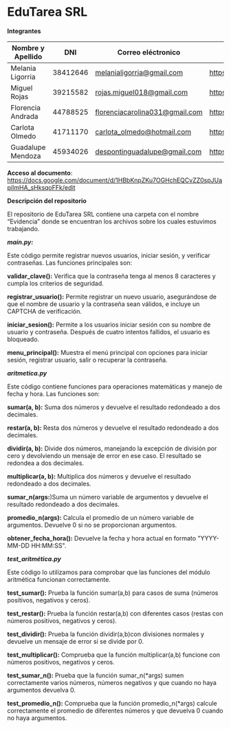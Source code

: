 # EduTarea SRL

**Integrantes**

| Nombre y  Apellido  |    DNI    | Correo eléctronico        | Link Git Hub |
|---------------------|-----------|---------------------------|--------------
| Melania Ligorria    | 38412646  | melanialigorria@gmail.com | https://github.com/mel-ligorria
| Miguel Rojas        | 39215582  | rojas.miguel018@gmail.com | https://github.com/Migueerm/ejercitacion-ispc
| Florencia Andrada   | 44788525  | florenciacarolina031@gmail.com | https://github.com/Flor3ncia-Andr4d4
| Carlota Olmedo      | 41711170  | carlota_olmedo@hotmail.com| https://github.com/caolmedo
| Guadalupe Mendoza   | 45934026  | despontinguadalupe@gmail.com |https://github.com/Guadamendoza/SolucionesPracticas 

**Acceso al documento**: https://docs.google.com/document/d/1HBbKnpZKu7OGHchEQCvZZ0spJUapiImHA_sHksqoFFk/edit

**Descripción del repositorio**

El repositorio de EduTarea SRL contiene una carpeta con el nombre “Evidencia” donde se encuentran los archivos sobre los cuales estuvimos trabajando.

***main.py:***
 
Este código permite registrar nuevos usuarios, iniciar sesión, y verificar contraseñas. Las funciones principales son:

**validar_clave():**  Verifica que la contraseña tenga al menos 8 caracteres y cumpla los criterios de seguridad.

**registrar_usuario():** Permite registrar un nuevo usuario, asegurándose de que el nombre de usuario y la contraseña sean válidos, e incluye un CAPTCHA de verificación.

**iniciar_sesion():** Permite a los usuarios iniciar sesión con su nombre de usuario y contraseña. Después de cuatro intentos fallidos, el usuario es bloqueado.

**menu_principal():** Muestra el menú principal con opciones para iniciar sesión, registrar usuario, salir o recuperar la contraseña.

***aritmetica.py***

Este código contiene funciones  para operaciones matemáticas y manejo de fecha y hora. Las funciones son:

**sumar(a, b):** Suma dos números y devuelve el resultado redondeado a dos decimales.

**restar(a, b):** Resta dos números y devuelve el resultado redondeado a dos decimales.

**dividir(a, b):** Divide dos números, manejando la excepción de división por cero y devolviendo un mensaje de error en ese caso. El resultado se redondea a dos decimales.

**multiplicar(a, b):** Multiplica dos números y devuelve el resultado redondeado a dos decimales.

**sumar_n(args:**)Suma un número variable de argumentos y devuelve el resultado redondeado a dos decimales.

**promedio_n(args):** Calcula el promedio de un número variable de argumentos. Devuelve 0 si no se proporcionan argumentos.

**obtener_fecha_hora():** Devuelve la fecha y hora actual en formato "YYYY-MM-DD HH:MM:SS".

***test_aritmética.py***

Este código lo utilizamos para comprobar que las funciones del módulo aritmética funcionan correctamente.

**test_sumar():** Prueba la función sumar(a,b) para casos de suma (números positivos, negativos y ceros).

**test_restar():** Prueba la función restar(a,b) con diferentes casos (restas con números positivos, negativos y ceros).

**test_dividir():** Prueba la función dividir(a,b)con divisiones normales y devuelve un mensaje de error si se divide por 0.

**test_multiplicar():** Comprueba que la función multiplicar(a,b) funcione con números positivos, negativos y ceros.

**test_sumar_n():** Prueba que la función sumar_n(*args)  sumen correctamente varios números, números negativos y que cuando no haya argumentos devuelva 0.

**test_promedio_n():** Comprueba que la función promedio_n(*args) calcule correctamente el promedio de diferentes números y que devuelva 0 cuando no haya argumentos.





